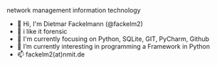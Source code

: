<!--
**fackelm2/fackelm2** is a ✨ _special_ ✨ repository because its `README.md` (this file) appears on your GitHub profile.

Here are some ideas to get you started:

- 🔭 I’m currently working on ...
- 🌱 I’m currently learning ...
- 👯 I’m looking to collaborate on ...
- 🤔 I’m looking for help with ...
- 💬 Ask me about ...
- 📫 How to reach me: ...
- 😄 Pronouns: ...
- ⚡ Fun fact: ...
-->

network management information technology
- 👋 Hi, I'm Dietmar Fackelmann (@fackelm2)
- 💞️ i like it forensic  
- 👀 I'm currently focusing on Python, SQLite, GIT, PyCharm, Github
- 🌱 I’m currently interesting in programming a Framework in Python
- 📫 fackelm2(at)nmit.de
